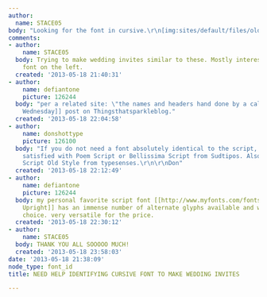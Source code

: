 ```yaml
---
author:
  name: STACE05
body: "Looking for the font in cursive.\r\n[img:sites/default/files/old-images/AlexInvite3a_4487.jpg]"
comments:
- author:
    name: STACE05
  body: Trying to make wedding invites similar to these. Mostly interested in the
    font on the left.
  created: '2013-05-18 21:40:31'
- author:
    name: defiantone
    picture: 126244
  body: "per a related site: \"the names and headers hand done by a calligraper.\"\r\n\r\n[[http://www.thingsthatsparkleblog.com/2012/11/wedding-wednesday.html|Wedding
    Wednesday]] post on Thingsthatsparkleblog."
  created: '2013-05-18 22:04:58'
- author:
    name: donshottype
    picture: 126100
  body: "If you do not need a font absolutely identical to the script, you might be
    satisfied with Poem Script or Bellissima Script from Sudtipos. Also Parfumerie
    Script Old Style from typesenses.\r\n\r\nDon"
  created: '2013-05-18 22:12:49'
- author:
    name: defiantone
    picture: 126244
  body: my personal favorite script font [[http://www.myfonts.com/fonts/laura-worthington/samantha-upright-script/|Samantha
    Upright]] has an immense number of alternate glyphs available and would be my
    choice. very versatile for the price.
  created: '2013-05-18 22:30:12'
- author:
    name: STACE05
  body: THANK YOU ALL SOOOOO MUCH!
  created: '2013-05-18 23:58:03'
date: '2013-05-18 21:38:09'
node_type: font_id
title: NEED HELP IDENTIFYING CURSIVE FONT TO MAKE WEDDING INVITES

---
```

